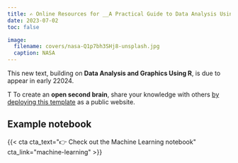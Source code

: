 ```yaml
---
title: ✍️ Online Resources for __A Practical Guide to Data Analysis Using R__
date: 2023-07-02
toc: false

image:
  filename: covers/nasa-Q1p7bh3SHj8-unsplash.jpg
  caption: NASA
---
```


This new text, building on __Data Analysis and Graphics Using R__, is due to appear in early 22024. 

T
To create an **open second brain**, share your knowledge with others [by deploying this template](https://wowchemy.com/hugo-themes/) as a public website.

## Example notebook

{{< cta cta_text="👉 Check out the Machine Learning notebook" cta_link="machine-learning" >}}
